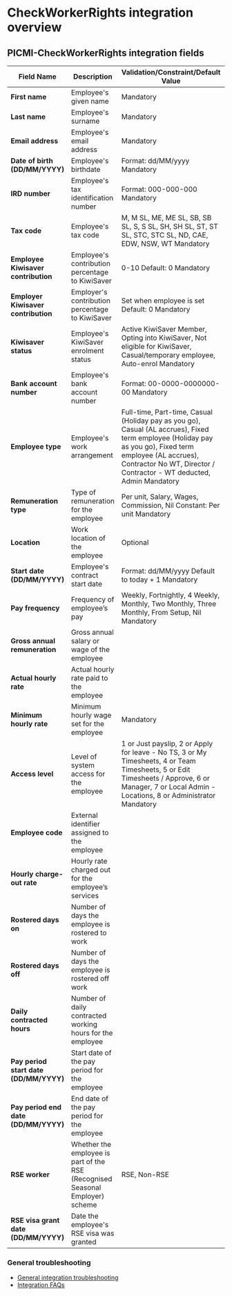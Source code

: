 # CheckWorkerRights integration overview

## PICMI-CheckWorkerRights integration fields

| **Field Name**                         | **Description**                                                               | **Validation/Constraint/Default Value**                                                                                                                                                                                          | **Source**                |
|----------------------------------------|-------------------------------------------------------------------------------|----------------------------------------------------------------------------------------------------------------------------------------------------------------------------------------------------------------------------------|---------------------------|
| **First name**                         | Employee's given name                                                         | Mandatory                                                                                                                                                                                                                        | Personal Information      |
| **Last name**                          | Employee's surname                                                            | Mandatory                                                                                                                                                                                                                        | Personal Information      |
| **Email address**                      | Employee's email address                                                      | Mandatory                                                                                                                                                                                                                        | Personal Information      |
| **Date of birth (DD/MM/YYYY)**         | Employee's birthdate                                                          | Format: dd/MM/yyyy Mandatory                                                                                                                                                                                                     | Personal Information      |
| **IRD number**                         | Employee's tax identification number                                          | Format: 000-000-000 Mandatory                                                                                                                                                                                                    | Questions                 |
| **Tax code**                           | Employee's tax code                                                           | M, M SL, ME, ME SL, SB, SB SL, S, S SL, SH, SH SL, ST, ST SL, STC, STC SL, ND, CAE, EDW, NSW, WT Mandatory                                                                                                                       | Questions                 |
| **Employee Kiwisaver contribution**    | Employee's contribution percentage to KiwiSaver                               | 0-10 Default: 0 Mandatory                                                                                                                                                                                                        | Questions                 |
| **Employer Kiwisaver contribution**    | Employer's contribution percentage to KiwiSaver                               | Set when employee is set Default: 0 Mandatory                                                                                                                                                                                    | Integration Configuration |
| **Kiwisaver status**                   | Employee's KiwiSaver enrolment status                                         | Active KiwiSaver Member, Opting into KiwiSaver, Not eligible for KiwiSaver, Casual/temporary employee, Auto-enrol Mandatory                                                                                                      | Questions                 |
| **Bank account number**                | Employee's bank account number                                                | Format: 00-0000-0000000-00 Mandatory                                                                                                                                                                                             | Questions                 |
| **Employee type**                      | Employee's work arrangement                                                   | Full-time, Part-time, Casual (Holiday pay as you go), Casual (AL accrues), Fixed term employee (Holiday pay as you go), Fixed term employee (AL accrues), Contractor No WT, Director / Contractor - WT deducted, Admin Mandatory | Integration Configuration |
| **Remuneration type**                  | Type of remuneration for the employee                                         | Per unit, Salary, Wages, Commission, Nil Constant: Per unit Mandatory                                                                                                                                                            | Integration Configuration |
| **Location**                           | Work location of the employee                                                 | Optional                                                                                                                                                                                                                         | Job                       |
| **Start date (DD/MM/YYYY)**            | Employee's contract start date                                                | Format: dd/MM/yyyy Default to today + 1 Mandatory                                                                                                                                                                                | Job                       |
| **Pay frequency**                      | Frequency of employee’s pay                                                   | Weekly, Fortnightly, 4 Weekly, Monthly, Two Monthly, Three Monthly, From Setup, Nil Mandatory                                                                                                                                    | Integration Configuration |
| **Gross annual remuneration**          | Gross annual salary or wage of the employee                                   |                                                                                                                                                                                                                                  |                           |
| **Actual hourly rate**                 | Actual hourly rate paid to the employee                                       |                                                                                                                                                                                                                                  |                           |
| **Minimum hourly rate**                | Minimum hourly wage set for the employee                                      | Mandatory                                                                                                                                                                                                                        | Job                       |
| **Access level**                       | Level of system access for the employee                                       | 1 or Just payslip, 2 or Apply for leave - No TS, 3 or My Timesheets, 4 or Team Timesheets, 5 or Edit Timesheets / Approve, 6 or Manager, 7 or Local Admin - Locations, 8 or Administrator Mandatory                              | Integration Configuration |
| **Employee code**                      | External identifier assigned to the employee                                  |                                                                                                                                                                                                                                  | Integration               |
| **Hourly charge-out rate**             | Hourly rate charged out for the employee’s services                           |                                                                                                                                                                                                                                  |                           |
| **Rostered days on**                   | Number of days the employee is rostered to work                               |                                                                                                                                                                                                                                  |                           |
| **Rostered days off**                  | Number of days the employee is rostered off work                              |                                                                                                                                                                                                                                  |                           |
| **Daily contracted hours**             | Number of daily contracted working hours for the employee                     |                                                                                                                                                                                                                                  |                           |
| **Pay period start date (DD/MM/YYYY)** | Start date of the pay period for the employee                                 |                                                                                                                                                                                                                                  |                           |
| **Pay period end date (DD/MM/YYYY)**   | End date of the pay period for the employee                                   |                                                                                                                                                                                                                                  |                           |
| **RSE worker**                         | Whether the employee is part of the RSE (Recognised Seasonal Employer) scheme | RSE, Non-RSE                                                                                                                                                                                                                     |                           |
| **RSE visa grant date (DD/MM/YYYY)**   | Date the employee's RSE visa was granted                                      |                                                                                                                                                                                                                                  |                           |

<box>

### General troubleshooting

- [General integration troubleshooting](integrations#troubleshooting)
- [Integration FAQs](../faqs#integrations)

</box>
